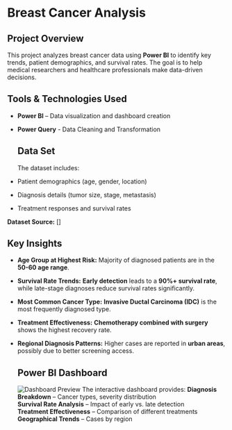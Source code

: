 # Breast Cancer Analysis

## Project Overview
This project analyzes breast cancer data using **Power BI** to identify key trends, patient demographics, and survival rates. The goal is to help medical researchers and healthcare professionals make data-driven decisions.  

## Tools & Technologies Used
- **Power BI** – Data visualization and dashboard creation
- **Power Query** - Data Cleaning and Transformation

  ## Data Set
  The dataset includes:  
- Patient demographics (age, gender, location)  
- Diagnosis details (tumor size, stage, metastasis)  
- Treatment responses and survival rates  

**Dataset Source:** []  

## Key Insights
- **Age Group at Highest Risk:** Majority of diagnosed patients are in the **50-60 age range**.  
- **Survival Rate Trends:** **Early detection** leads to a **90%+ survival rate**, while late-stage diagnoses reduce survival rates significantly.  
- **Most Common Cancer Type:** **Invasive Ductal Carcinoma (IDC)** is the most frequently diagnosed type.  
- **Treatment Effectiveness:** **Chemotherapy combined with surgery** shows the highest recovery rate.  
- **Regional Diagnosis Patterns:** Higher cases are reported in **urban areas**, possibly due to better screening access.

  ## Power BI Dashboard
  ![Dashboard Preview]()
  The interactive dashboard provides:
    **Diagnosis Breakdown** – Cancer types, severity distribution  
    **Survival Rate Analysis** – Impact of early vs. late detection  
    **Treatment Effectiveness** – Comparison of different treatments  
    **Geographical Trends** – Cases by region  
